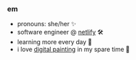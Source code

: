 ### em

- pronouns: she/her ✨
- software engineer @ [netlify](https://www.netlify.com/) 🛠️
- learning more every day 🌱
- i love [digital painting](https://www.artstation.com/mlyzhng) in my spare time 🎨
